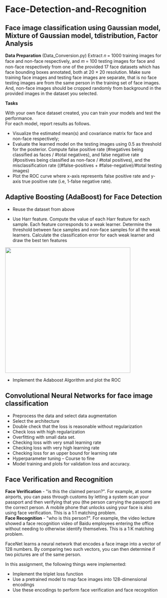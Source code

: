 # Face-Detection-and-Recognition

## Face image classification using Gaussian model, Mixture of Gaussian model, tdistribution, Factor Analysis

__Data Preparation__  (Data_Conversion.py)
Extract 𝑛 = 1000 training images for face and non-face respectively, and 𝑚 = 100 testing images for face and non-face respectively from one of the provided 17 face datasets which has face bounding boxes
annotated, both at 20 × 20 resolution. Make sure training face images and testing face images are separate, that is no face testing images are from the same person in the training set of face
images. And, non-face images should be cropped randomly from background in the provided images in the dataset you selected.

__Tasks__  

With your own face dataset created, you can train your models and test the performance.  
For each model, report results as follows.  
* Visualize the estimated mean(s) and covariance matrix for face and non-face
respectively; 
* Evaluate the learned model on the testing images using 0.5 as threshold for the posterior.
Compute false positive rate (#negatives being classified as faces / #total negatives), and
false negative rate (#positives being classified as non-face / #total positives), and the
misclassification rate ((#false-positives + #false-negative)/#total testing images)
* Plot the ROC curve where x-axis represents false positive rate and y-axis true positive
rate (i.e, 1-false negative rate). 

## Adaptive Boosting (AdaBoost) for Face Detection
  
* Reuse the dataset from above  

* Use Harr feature. Compute the value of each Harr feature for each sample. Each feature corresponds to a weak learner. Determine the threshold between face samples and non-face samples for all the weak learners.
Calculate the classification error for each weak learner and draw the best ten features  

<img align="center" width = 400 src="images/Haar.JPG">

* Implement the Adaboost Algorithm and plot the ROC

## Convolutional Neural Networks for face image classification

* Preprocess the data and select data augmentation
* Select the architecture
* Double check that the loss is reasonable without regularization
* Check loss with high regularization
* Overfitting with small data set.
*	Checking loss with very small learning rate
*	Checking loss with very high learning rate
*	Checking loss for an upper bound for learning rate
*	Hyperparameter tuning – Course to fine
*	Model training and plots for validation loss and accuracy.

## Face Verification and Recognition

__Face Verification__ - "is this the claimed person?". For example, at some airports, you can pass through customs by letting a system scan your passport and then verifying that you (the person carrying the passport) are the correct person. A mobile phone that unlocks using your face is also using face verification. This is a 1:1 matching problem.  
__Face Recognition__ - "who is this person?". For example, the video lecture showed a face recognition video of Baidu employees entering the office without needing to otherwise identify themselves. This is a 1:K matching problem.  

FaceNet learns a neural network that encodes a face image into a vector of 128 numbers. By comparing two such vectors, you can then determine if two pictures are of the same person.

In this assignment, the following things were implemented:  

* Implement the triplet loss function
* Use a pretrained model to map face images into 128-dimensional encodings
* Use these encodings to perform face verification and face recognition

